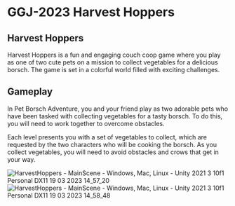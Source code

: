 # GGJ-2023 Harvest Hoppers

## Harvest Hoppers
Harvest Hoppers is a fun and engaging couch coop game where you play as one of two cute pets on a mission to collect vegetables for a delicious borsch. The game is set in a colorful world filled with exciting challenges.

## Gameplay
In Pet Borsch Adventure, you and your friend play as two adorable pets who have been tasked with collecting vegetables for a tasty borsch. To do this, you will need to work together to overcome obstacles.

Each level presents you with a set of vegetables to collect, which are requested by the two characters who will be cooking the borsch. As you collect vegetables, you will need to avoid obstacles and crows that get in your way.

![HarvestHoppers - MainScene - Windows, Mac, Linux - Unity 2021 3 10f1 Personal _DX11_ 19 03 2023 14_57_20](https://user-images.githubusercontent.com/85551928/227874606-6a878324-a874-4f93-ad8a-84267eb081b3.png)
![HarvestHoppers - MainScene - Windows, Mac, Linux - Unity 2021 3 10f1 Personal _DX11_ 19 03 2023 14_58_48](https://user-images.githubusercontent.com/85551928/227874616-8cca532f-61de-4927-b1db-a034506da646.png)
